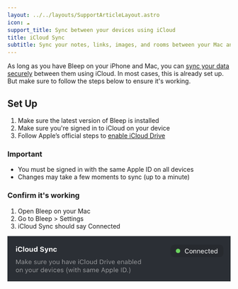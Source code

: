 ```yaml
---
layout: ../../layouts/SupportArticleLayout.astro
icon: ☁️
support_title: Sync between your devices using iCloud
title: iCloud Sync
subtitle: Sync your notes, links, images, and rooms between your Mac and iPhone using iCloud.
---
```


As long as you have Bleep on your iPhone and Mac, you can [sync your data securely](https://support.apple.com/en-us/102651) between them using iCloud. In most cases, this is already set up. But make sure to follow the steps below to ensure it's working.

## Set Up

1. Make sure the latest version of Bleep is installed
2. Make sure you're signed in to iCloud on your device
3. Follow Apple’s official steps to [enable iCloud Drive](https://support.apple.com/guide/icloud/set-up-icloud-drive-mm203b05aec8/icloud)

### Important

- You must be signed in with the same Apple ID on all devices
- Changes may take a few moments to sync (up to a minute)

### Confirm it's working

1. Open Bleep on your Mac
2. Go to Bleep > Settings
3. iCloud Sync should say Connected

![iCloud Sync connected](./icloud/mac_settings.png)
